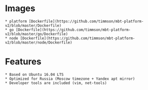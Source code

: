 # Images
    * platform [Dockerfile](https://github.com/timmson/mbt-platform-v2/blob/master/Dockerfile)
    * go [Dockerfile](https://github.com/timmson/mbt-platform-v2/blob/master/go/Dockerfile)
    * node [Dockerfile](https://github.com/timmson/mbt-platform-v2/blob/master/node/Dockerfile)
    
# Features
    * Based on Ubuntu 16.04 LTS
    * Optimized for Russia (Moscow timezone + Yandex apt mirror)
    * Developer tools are included (vim, net-tools)
